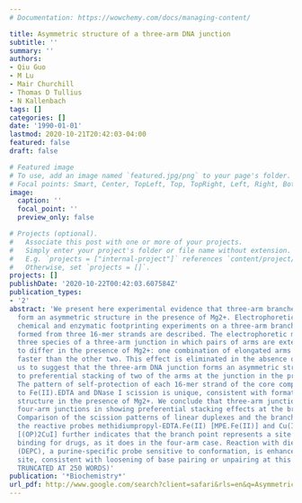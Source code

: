 ```yaml
---
# Documentation: https://wowchemy.com/docs/managing-content/

title: Asymmetric structure of a three-arm DNA junction
subtitle: ''
summary: ''
authors:
- Qiu Guo
- M Lu
- Mair Churchill
- Thomas D Tullius
- N Kallenbach
tags: []
categories: []
date: '1990-01-01'
lastmod: 2020-10-21T20:42:03-04:00
featured: false
draft: false

# Featured image
# To use, add an image named `featured.jpg/png` to your page's folder.
# Focal points: Smart, Center, TopLeft, Top, TopRight, Left, Right, BottomLeft, Bottom, BottomRight.
image:
  caption: ''
  focal_point: ''
  preview_only: false

# Projects (optional).
#   Associate this post with one or more of your projects.
#   Simply enter your project's folder or file name without extension.
#   E.g. `projects = ["internal-project"]` references `content/project/deep-learning/index.md`.
#   Otherwise, set `projects = []`.
projects: []
publishDate: '2020-10-22T00:42:03.607584Z'
publication_types:
- '2'
abstract: 'We present here experimental evidence that three-arm branched DNA molecules
  form an asymmetric structure in the presence of Mg2+. Electrophoretic mobility and
  chemical and enzymatic footprinting experiments on a three-arm branched DNA molecule
  formed from three 16-mer strands are described. The electrophoretic mobilities of
  three species of a three-arm junction in which pairs of arms are extended are found
  to differ in the presence of Mg2+: one combination of elongated arms migrates significantly
  faster than the other two. This effect is eliminated in the absence of Mg2+, leading
  us to suggest that the three-arm DNA junction forms an asymmetric structure due
  to preferential stacking of two of the arms at the junction in the presence of Mg2+.
  The pattern of self-protection of each 16-mer strand of the core complex exposed
  to Fe(II).EDTA and DNase I scission is unique, consistent with formation of an asymmetric
  structure in the presence of Mg2+. We conclude that three-arm junctions resemble
  four-arm junctions in showing preferential stacking effects at the branch site.
  Comparison of the scission patterns of linear duplexes and the branched trimer by
  the reactive probes methidiumpropyl-EDTA.Fe(II) [MPE.Fe(II)] and Cu(I)-[o-phenanthroline]2
  [(OP)2CuI] further indicates that the branch point represents a site of enhanced
  binding for drugs, as it does in the four-arm case. Reaction with diethyl pyrocarbonate
  (DEPC), a purine-specific probe sensitive to conformation, is enhanced at the branch
  site, consistent with loosening of base pairing or unpairing at this point.(ABSTRACT
  TRUNCATED AT 250 WORDS)'
publication: '*Biochemistry*'
url_pdf: http://www.google.com/search?client=safari&rls=en&q=Asymmetric+structure+of+a+three-arm+DNA+junction&ie=UTF-8&oe=UTF-8
---
```

